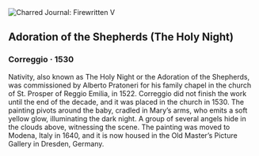<div class="artwork-of-the-day">
  <div class="container">
    <div class="img-wrapper">
      <img
        src="https://uploads8.wikiart.org/00380/images/correggio/1200px-correggio-the-holy-night-google-art-project.jpg!Large.jpg"
        alt="Charred Journal: Firewritten V" />
    </div>
    <div class="artwork-detail">
      <div class="artwork-origin"> 
        <h2 class="artwork-name">Adoration of the Shepherds (The Holy Night)</h2>
        <h3 class="artist">
          Correggio
                    ·  1530
        </h3>
      </div>
      <p class="description">
        <span class="artwork-description-text ng-binding" ng-bind-html="viewModel.ArtworkOfTheDay.Description | unsafe">Nativity, also known as The Holy Night or the Adoration of the Shepherds, was commissioned by Alberto Pratoneri for his family chapel in the church of St. Prosper of Reggio Emilia, in 1522. Correggio did not finish the work until the end of the decade, and it was placed in the church in 1530. The painting pivots around the baby, cradled in Mary’s arms, who emits a soft yellow glow, illuminating the dark night. A group of several angels hide in the clouds above, witnessing the scene. The painting was moved to Modena, Italy in 1640, and it is now housed in the Old Master’s Picture Gallery in Dresden, Germany. </span>
                        <div class="text-shadow-container" ng-show="showShadow" style=""></div>
      </p>
    </div>
  </div>

</div>
